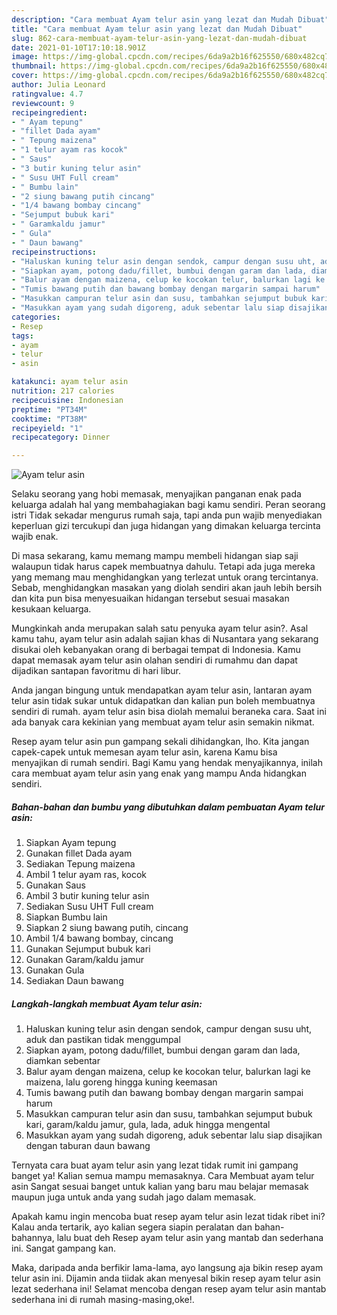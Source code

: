 ```yaml
---
description: "Cara membuat Ayam telur asin yang lezat dan Mudah Dibuat"
title: "Cara membuat Ayam telur asin yang lezat dan Mudah Dibuat"
slug: 862-cara-membuat-ayam-telur-asin-yang-lezat-dan-mudah-dibuat
date: 2021-01-10T17:10:18.901Z
image: https://img-global.cpcdn.com/recipes/6da9a2b16f625550/680x482cq70/ayam-telur-asin-foto-resep-utama.jpg
thumbnail: https://img-global.cpcdn.com/recipes/6da9a2b16f625550/680x482cq70/ayam-telur-asin-foto-resep-utama.jpg
cover: https://img-global.cpcdn.com/recipes/6da9a2b16f625550/680x482cq70/ayam-telur-asin-foto-resep-utama.jpg
author: Julia Leonard
ratingvalue: 4.7
reviewcount: 9
recipeingredient:
- " Ayam tepung"
- "fillet Dada ayam"
- " Tepung maizena"
- "1 telur ayam ras kocok"
- " Saus"
- "3 butir kuning telur asin"
- " Susu UHT Full cream"
- " Bumbu lain"
- "2 siung bawang putih cincang"
- "1/4 bawang bombay cincang"
- "Sejumput bubuk kari"
- " Garamkaldu jamur"
- " Gula"
- " Daun bawang"
recipeinstructions:
- "Haluskan kuning telur asin dengan sendok, campur dengan susu uht, aduk dan pastikan tidak menggumpal"
- "Siapkan ayam, potong dadu/fillet, bumbui dengan garam dan lada, diamkan sebentar"
- "Balur ayam dengan maizena, celup ke kocokan telur, balurkan lagi ke maizena, lalu goreng hingga kuning keemasan"
- "Tumis bawang putih dan bawang bombay dengan margarin sampai harum"
- "Masukkan campuran telur asin dan susu, tambahkan sejumput bubuk kari, garam/kaldu jamur, gula, lada, aduk hingga mengental"
- "Masukkan ayam yang sudah digoreng, aduk sebentar lalu siap disajikan dengan taburan daun bawang"
categories:
- Resep
tags:
- ayam
- telur
- asin

katakunci: ayam telur asin 
nutrition: 217 calories
recipecuisine: Indonesian
preptime: "PT34M"
cooktime: "PT38M"
recipeyield: "1"
recipecategory: Dinner

---
```



![Ayam telur asin](https://img-global.cpcdn.com/recipes/6da9a2b16f625550/680x482cq70/ayam-telur-asin-foto-resep-utama.jpg)

Selaku seorang yang hobi memasak, menyajikan panganan enak pada keluarga adalah hal yang membahagiakan bagi kamu sendiri. Peran seorang istri Tidak sekadar mengurus rumah saja, tapi anda pun wajib menyediakan keperluan gizi tercukupi dan juga hidangan yang dimakan keluarga tercinta wajib enak.

Di masa  sekarang, kamu memang mampu membeli hidangan siap saji walaupun tidak harus capek membuatnya dahulu. Tetapi ada juga mereka yang memang mau menghidangkan yang terlezat untuk orang tercintanya. Sebab, menghidangkan masakan yang diolah sendiri akan jauh lebih bersih dan kita pun bisa menyesuaikan hidangan tersebut sesuai masakan kesukaan keluarga. 



Mungkinkah anda merupakan salah satu penyuka ayam telur asin?. Asal kamu tahu, ayam telur asin adalah sajian khas di Nusantara yang sekarang disukai oleh kebanyakan orang di berbagai tempat di Indonesia. Kamu dapat memasak ayam telur asin olahan sendiri di rumahmu dan dapat dijadikan santapan favoritmu di hari libur.

Anda jangan bingung untuk mendapatkan ayam telur asin, lantaran ayam telur asin tidak sukar untuk didapatkan dan kalian pun boleh membuatnya sendiri di rumah. ayam telur asin bisa diolah memalui beraneka cara. Saat ini ada banyak cara kekinian yang membuat ayam telur asin semakin nikmat.

Resep ayam telur asin pun gampang sekali dihidangkan, lho. Kita jangan capek-capek untuk memesan ayam telur asin, karena Kamu bisa menyajikan di rumah sendiri. Bagi Kamu yang hendak menyajikannya, inilah cara membuat ayam telur asin yang enak yang mampu Anda hidangkan sendiri.

<!--inarticleads1-->

##### Bahan-bahan dan bumbu yang dibutuhkan dalam pembuatan Ayam telur asin:

1. Siapkan  Ayam tepung
1. Gunakan fillet Dada ayam
1. Sediakan  Tepung maizena
1. Ambil 1 telur ayam ras, kocok
1. Gunakan  Saus
1. Ambil 3 butir kuning telur asin
1. Sediakan  Susu UHT Full cream
1. Siapkan  Bumbu lain
1. Siapkan 2 siung bawang putih, cincang
1. Ambil 1/4 bawang bombay, cincang
1. Gunakan Sejumput bubuk kari
1. Gunakan  Garam/kaldu jamur
1. Gunakan  Gula
1. Sediakan  Daun bawang




<!--inarticleads2-->

##### Langkah-langkah membuat Ayam telur asin:

1. Haluskan kuning telur asin dengan sendok, campur dengan susu uht, aduk dan pastikan tidak menggumpal
1. Siapkan ayam, potong dadu/fillet, bumbui dengan garam dan lada, diamkan sebentar
1. Balur ayam dengan maizena, celup ke kocokan telur, balurkan lagi ke maizena, lalu goreng hingga kuning keemasan
1. Tumis bawang putih dan bawang bombay dengan margarin sampai harum
1. Masukkan campuran telur asin dan susu, tambahkan sejumput bubuk kari, garam/kaldu jamur, gula, lada, aduk hingga mengental
1. Masukkan ayam yang sudah digoreng, aduk sebentar lalu siap disajikan dengan taburan daun bawang




Ternyata cara buat ayam telur asin yang lezat tidak rumit ini gampang banget ya! Kalian semua mampu memasaknya. Cara Membuat ayam telur asin Sangat sesuai banget untuk kalian yang baru mau belajar memasak maupun juga untuk anda yang sudah jago dalam memasak.

Apakah kamu ingin mencoba buat resep ayam telur asin lezat tidak ribet ini? Kalau anda tertarik, ayo kalian segera siapin peralatan dan bahan-bahannya, lalu buat deh Resep ayam telur asin yang mantab dan sederhana ini. Sangat gampang kan. 

Maka, daripada anda berfikir lama-lama, ayo langsung aja bikin resep ayam telur asin ini. Dijamin anda tiidak akan menyesal bikin resep ayam telur asin lezat sederhana ini! Selamat mencoba dengan resep ayam telur asin mantab sederhana ini di rumah masing-masing,oke!.

